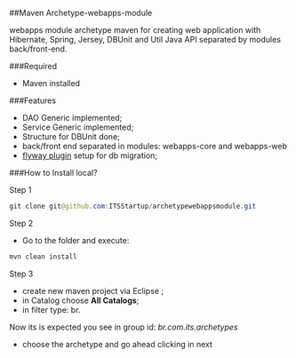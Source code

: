 ##Maven Archetype-webapps-module 

webapps module archetype maven for creating web application with Hibernate, Spring, Jersey, DBUnit and Util Java API separated by modules  back/front-end.

###Required 

* Maven installed 

###Features 

* DAO Generic implemented; 
* Service Generic implemented; 
* Structure for DBUnit done; 
* back/front end separated in modules: webapps-core and webapps-web 
* [flyway plugin](http://flywaydb.org) setup for db migration; 


###How to Install local?

Step 1 

```java
git clone git@github.com:ITSStartup/archetypewebappsmodule.git
```

Step 2 

* Go to the folder and execute: 

```java
mvn clean install 
```

Step 3 

* create new maven project via Eclipse ;
* in Catalog choose **All Catalogs**;
* in filter type: br.

Now its is expected you see in group id: *br.com.its.archetypes*

* choose the archetype and go ahead clicking in next 
